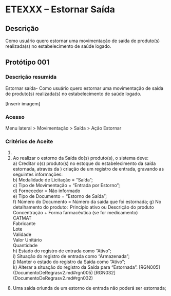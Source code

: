 # ETEXXX – Estornar Saída <!-- Estou criando do zero este .md de acordo com o docx. -->

## Descrição
Como usuário quero estornar uma movimentação de saída de produto(s) realizada(s) no estabelecimento de saúde logado. 

## Protótipo 001 

### Descrição resumida 
Estornar saída- Como usuário quero estornar uma movimentação de saída de produto(s) realizada(s) no estabelecimento de saúde logado. 

[Inserir imagem]

### Acesso 
Menu lateral > Movimentação > Saída > Ação Estornar 

### Critérios de Aceite 

<!-- NÃO TINHA DOCUMENTO, mas deve se tratar do tópico "Acesso" quando diz: "1."Não alterou. Mas está em “Acesso” " -->
1. <!-- Não tem no documento -->
2. Ao realizar o estorno da Saída do(s) produto(s), o sistema deve:  
    a) Creditar o(s) produto(s) no estoque do estabelecimento da saída estornada, através da ) criação de um registro de entrada, gravando as seguintes informações:  
    b) Modalidade de Licitação = “Saída”;  
    c) Tipo de Movimentação = “Entrada por Estorno”;   
    d) Fornecedor = Não informado  
    e) Tipo de Documento = “Estorno de Saída”;  
    f) Número do Documento = Número da saída que foi estornada; 
    g) No detalhamento do produto:  
        Princípio ativo ou Descrição do produto  
        Concentração + Forma farmacêutica (se for medicamento)  
        CATMAT  
        Fabricante  
        Lote  
        Validade  
        Valor Unitário  
        Quantidade   
    h) Estado do registro de entrada como “Ativo”;  
    i) Situação do registro de entrada como “Armazenada”;  
    j) Manter o estado do registro da Saída como “Ativo”;  
    k) Alterar a situação do registro da Saída para “Estornada”. [RGN005] (DocumentoDeRegrasv2.md#rgn005) [RGN032] (DocumentoDeRegrasv2.md#rgn032) 
<!-- Diz no documento apenas:  "5. Não alterou." -->
<!-- Diz no documento apenas:  "6. Não alterou." -->
<!-- Diz no documento apenas:  "7. Não alterou." -->
8. Uma saída oriunda de um estorno de entrada não poderá ser estornada; 

 